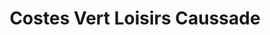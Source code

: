 ---
title: "Costes Vert Loisirs Caussade"
url: /caussade/costes-vert-loisirs-caussade/
shop: entretien des terrains
---